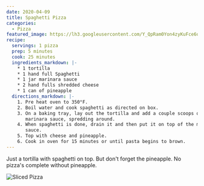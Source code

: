 ```yaml
---
date: 2020-04-09
title: Spaghetti Pizza
categories:
  - Pizza
featured_image: https://lh3.googleusercontent.com/Y_QpRam0Yon4zyKuFce6uL-BU7RfpD9FnPSDp6LiqcQRjqaidqL1Q7GLeOrnbiNYsGp34WUgcGC3FVMTxKsUxc3sap5ssGFG9nqSTiLW6o4eBr4i4dbADedg25N36iZp5Q1_AG6w1e0=w2400
recipe:
  servings: 1 pizza
  prep: 5 minutes
  cook: 25 minutes
  ingredients_markdown: |-
    * 1 tortilla
    * 1 hand full Spaghetti
    * 1 jar marinara sauce
    * 2 hand fulls shredded cheese
    * 1 can of pineapple
  directions_markdown: |-
    1. Pre heat oven to 350°F.
    2. Boil water and cook spaghetti as directed on box.
    3. On a baking tray, lay out the tortilla and add a couple scoops of
       marinara sauce, spredding around.
    4. When spaghetti is done, drain it and then put it on top of the marinara
       sauce.
    5. Top with cheese and pineapple.
    6. Cook in oven for 15 minutes or until pasta begins to brown.
---
```

Just a tortilla with spaghetti on top.  But don't forget the pineapple.  No
pizza's complete without pineapple.

![Sliced
Pizza](https://lh3.googleusercontent.com/VTt_eleCeiM7Bq9vOojosFpCgtclRYSrNXzhlZgl6YY6SWCp5F2GJmNMrErOh3KSp1Q5BmmMTn2IJ55B1Hbwn2mV5f4on7mKq3hfPUOJlXmnyFiaMLq0lcreEUu0sd4ZpfzbfxBlXsU=w2400)
